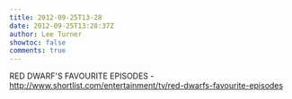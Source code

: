 ```yaml
---
title: 2012-09-25T13-28
date: 2012-09-25T13:28:37Z
author: Lee Turner
showtoc: false
comments: true
---
```


RED DWARF'S FAVOURITE EPISODES - http://www.shortlist.com/entertainment/tv/red-dwarfs-favourite-episodes


